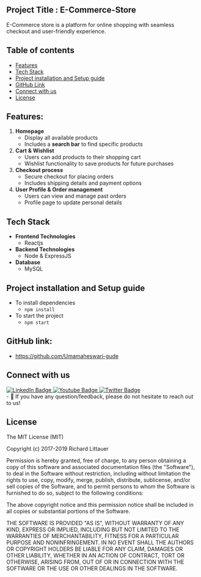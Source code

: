 ## Project Title :  E-Commerce-Store  
E-Commerce store is a platform for online shopping with seamless checkout and user-friendly experience.  
## Table of contents
- [Features](#features)
- [Tech Stack](#tech-stack)
- [Project installation and Setup guide](#project-installation-and-setup-guide)
- [GitHub Link](#github-link)
- [Connect with us](#connect-with-us)
- [License](#license)

## Features: 
1. **Homepage**  
    - Display all available products  
    - Includes a **search bar** to find specific products 
2. **Cart & Wishlist**  
    - Users can add products to their shopping cart  
    - Wishlist functionality to save products for future purchases  
3. **Checkout process**  
   - Secure checkout for placing orders  
   - Includes shipping details and payment options  
4. **User Profile & Order management**  
   - Users can view and manage past orders  
   - Profile page to update personal details 
## Tech Stack  
- **Frontend Technologies**  
  - Reactjs  
- **Backend Technologies**  
  - Node & ExpressJS
- **Database**  
  - MySQL
## Project installation and Setup guide 
   - To install dependencies  
     - `npm install`  
   - To start the project
      - `npm start`
## GitHub link:
   - https://github.com/Umamaheswari-gude
## Connect with us

<div id="badges">
  <a href="your-linkedin-URL">
    <img src="https://img.shields.io/badge/LinkedIn-blue?style=for-the-badge&logo=linkedin&logoColor=white" alt="LinkedIn Badge"/>
  </a>
  <a href="your-youtube-URL">
    <img src="https://img.shields.io/badge/YouTube-red?style=for-the-badge&logo=youtube&logoColor=white" alt="Youtube Badge"/>
  </a>
  <a href="your-twitter-URL">
    <img src="https://img.shields.io/badge/Twitter-blue?style=for-the-badge&logo=twitter&logoColor=white" alt="Twitter Badge"/>
  </a>
</div>
- 💬 If you have any question/feedback, please do not hesitate to reach out to us!

## License
The MIT License (MIT)

Copyright (c) 2017-2019 Richard Littauer

Permission is hereby granted, free of charge, to any person obtaining a copy
of this software and associated documentation files (the "Software"), to deal
in the Software without restriction, including without limitation the rights
to use, copy, modify, merge, publish, distribute, sublicense, and/or sell
copies of the Software, and to permit persons to whom the Software is
furnished to do so, subject to the following conditions:

The above copyright notice and this permission notice shall be included in all
copies or substantial portions of the Software.

THE SOFTWARE IS PROVIDED "AS IS", WITHOUT WARRANTY OF ANY KIND, EXPRESS OR
IMPLIED, INCLUDING BUT NOT LIMITED TO THE WARRANTIES OF MERCHANTABILITY,
FITNESS FOR A PARTICULAR PURPOSE AND NONINFRINGEMENT. IN NO EVENT SHALL THE
AUTHORS OR COPYRIGHT HOLDERS BE LIABLE FOR ANY CLAIM, DAMAGES OR OTHER
LIABILITY, WHETHER IN AN ACTION OF CONTRACT, TORT OR OTHERWISE, ARISING FROM,
OUT OF OR IN CONNECTION WITH THE SOFTWARE OR THE USE OR OTHER DEALINGS IN THE
SOFTWARE.
